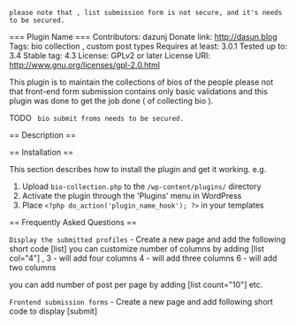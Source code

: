 ` please note that , list submission form is not secure, and it's needs to be secured. `

=== Plugin Name ===
Contributors: dazunj
Donate link: http://dasun.blog
Tags: bio collection , custom post types
Requires at least: 3.0.1
Tested up to: 3.4
Stable tag: 4.3
License: GPLv2 or later
License URI: http://www.gnu.org/licenses/gpl-2.0.html

This plugin is to maintain the collections of bios of the people 
please not that front-end form submission contains only basic validations
and this plugin was done to get the job done ( of collecting bio ).

TODO ` bio submit froms needs to be secured.`


== Description ==


== Installation ==

This section describes how to install the plugin and get it working.
e.g.

1. Upload `bio-collection.php` to the `/wp-content/plugins/` directory
1. Activate the plugin through the 'Plugins' menu in WordPress
1. Place `<?php do_action('plugin_name_hook'); ?>` in your templates

== Frequently Asked Questions ==


`Display the submitted profiles` - Create a new page and add the following short code [list]
you can customize number of columns by adding [list col="4"] ,
3 - will add four columns
4 - will add three columns
6 - will add two columns

you can add number of post per page by adding [list count="10"] etc.

`Frontend submission forms` - Create a new page and add following short code to display [submit]

